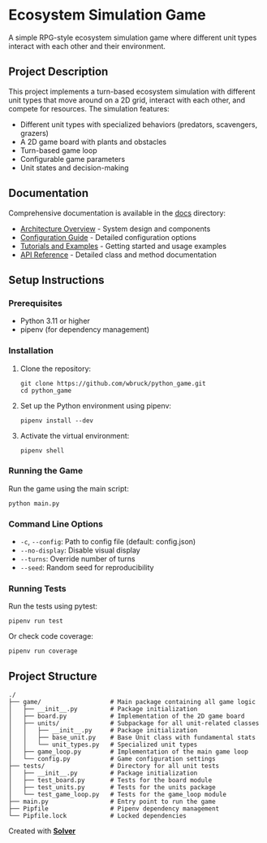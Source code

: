 # Ecosystem Simulation Game

A simple RPG-style ecosystem simulation game where different unit types interact with each other and their environment.

## Project Description

This project implements a turn-based ecosystem simulation with different unit types that move around on a 2D grid, interact with each other, and compete for resources. The simulation features:

- Different unit types with specialized behaviors (predators, scavengers, grazers)
- A 2D game board with plants and obstacles
- Turn-based game loop
- Configurable game parameters
- Unit states and decision-making

## Documentation

Comprehensive documentation is available in the [docs](docs/) directory:

- [Architecture Overview](docs/architecture.md) - System design and components
- [Configuration Guide](docs/configuration.md) - Detailed configuration options
- [Tutorials and Examples](docs/tutorials.md) - Getting started and usage examples
- [API Reference](docs/api_reference.md) - Detailed class and method documentation

## Setup Instructions
### Prerequisites

- Python 3.11 or higher
- pipenv (for dependency management)

### Installation

1. Clone the repository:
   ```
   git clone https://github.com/wbruck/python_game.git
   cd python_game
   ```

2. Set up the Python environment using pipenv:
   ```
   pipenv install --dev
   ```

3. Activate the virtual environment:
   ```
   pipenv shell
   ```

### Running the Game

Run the game using the main script:
```
python main.py
```

### Command Line Options

- `-c`, `--config`: Path to config file (default: config.json)
- `--no-display`: Disable visual display
- `--turns`: Override number of turns
- `--seed`: Random seed for reproducibility

### Running Tests

Run the tests using pytest:
```
pipenv run test
```

Or check code coverage:
```
pipenv run coverage
```

## Project Structure

```
./
├── game/                   # Main package containing all game logic
│   ├── __init__.py         # Package initialization
│   ├── board.py            # Implementation of the 2D game board
│   ├── units/              # Subpackage for all unit-related classes
│   │   ├── __init__.py     # Package initialization
│   │   ├── base_unit.py    # Base Unit class with fundamental stats
│   │   └── unit_types.py   # Specialized unit types
│   ├── game_loop.py        # Implementation of the main game loop
│   └── config.py           # Game configuration settings
├── tests/                  # Directory for all unit tests
│   ├── __init__.py         # Package initialization
│   ├── test_board.py       # Tests for the board module
│   ├── test_units.py       # Tests for the units package
│   └── test_game_loop.py   # Tests for the game_loop module
├── main.py                 # Entry point to run the game
├── Pipfile                 # Pipenv dependency management
└── Pipfile.lock            # Locked dependencies
```

Created with [**Solver**](https://solverai.com)
